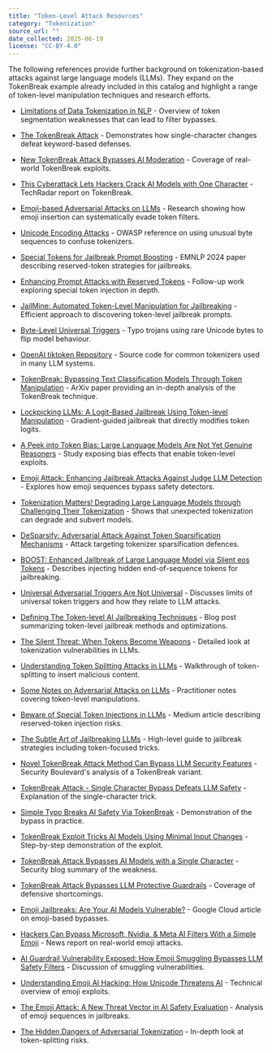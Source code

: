 ```yaml
---
title: "Token-Level Attack Resources"
category: "Tokenization"
source_url: ""
date_collected: 2025-06-19
license: "CC-BY-4.0"
---
```


The following references provide further background on tokenization-based attacks against large language models (LLMs). They expand on the TokenBreak example already included in this catalog and highlight a range of token-level manipulation techniques and research efforts.

- [Limitations of Data Tokenization in NLP](https://www.linkedin.com/pulse/limitations-data-tokenization-pranav-rupani-3vcmf) - Overview of token segmentation weaknesses that can lead to filter bypasses.
- [The TokenBreak Attack](https://hiddenlayer.com/innovation-hub/the-tokenbreak-attack/) - Demonstrates how single-character changes defeat keyword-based defenses.
- [New TokenBreak Attack Bypasses AI Moderation](https://thehackernews.com/2025/06/new-tokenbreak-attack-bypasses-ai.html) - Coverage of real-world TokenBreak exploits.
- [This Cyberattack Lets Hackers Crack AI Models with One Character](https://www.techradar.com/pro/security/this-cyberattack-lets-hackers-crack-ai-models-just-by-changing-a-single-character) - TechRadar report on TokenBreak.
- [Emoji-based Adversarial Attacks on LLMs](https://www.semanticscholar.org/paper/5b539b4e1b9f677301ac815d41677fb4ec040f4b) - Research showing how emoji insertion can systematically evade token filters.
- [Unicode Encoding Attacks](https://owasp.org/www-community/attacks/Unicode_Encoding) - OWASP reference on using unusual byte sequences to confuse tokenizers.
- [Special Tokens for Jailbreak Prompt Boosting](https://aclanthology.org/2024.findings-emnlp.692/) - EMNLP 2024 paper describing reserved-token strategies for jailbreaks.
- [Enhancing Prompt Attacks with Reserved Tokens](https://arxiv.org/abs/2406.19845) - Follow-up work exploring special token injection in depth.
- [JailMine: Automated Token-Level Manipulation for Jailbreaking](https://arxiv.org/abs/2505.02101) - Efficient approach to discovering token-level jailbreak prompts.
- [Byte-Level Universal Triggers](https://www.techradar.com/pro/security/this-cyberattack-lets-hackers-crack-ai-models-just-by-changing-a-single-character) - Typo trojans using rare Unicode bytes to flip model behaviour.
- [OpenAI tiktoken Repository](https://github.com/openai/tiktoken) - Source code for common tokenizers used in many LLM systems.
- [TokenBreak: Bypassing Text Classification Models Through Token Manipulation](https://arxiv.org/abs/2506.07948) - ArXiv paper providing an in-depth analysis of the TokenBreak technique.
- [Lockpicking LLMs: A Logit-Based Jailbreak Using Token-level Manipulation](https://arxiv.org/abs/2405.13068) - Gradient-guided jailbreak that directly modifies token logits.
- [A Peek into Token Bias: Large Language Models Are Not Yet Genuine Reasoners](https://arxiv.org/abs/2406.11050) - Study exposing bias effects that enable token-level exploits.
- [Emoji Attack: Enhancing Jailbreak Attacks Against Judge LLM Detection](https://openreview.net/forum?id=Q0rKYiVEZq) - Explores how emoji sequences bypass safety detectors.
- [Tokenization Matters! Degrading Large Language Models through Challenging Their Tokenization](https://openreview.net/forum?id=grO9s3lESV) - Shows that unexpected tokenization can degrade and subvert models.
- [DeSparsify: Adversarial Attack Against Token Sparsification Mechanisms](https://openreview.net/forum?id=D4yRz3s7UL) - Attack targeting tokenizer sparsification defences.
- [BOOST: Enhanced Jailbreak of Large Language Model via Slient eos Tokens](https://openreview.net/forum?id=JqKh7FLUw1) - Describes injecting hidden end-of-sequence tokens for jailbreaking.
- [Universal Adversarial Triggers Are Not Universal](https://openreview.net/forum?id=sKlMMzp4QI) - Discusses limits of universal token triggers and how they relate to LLM attacks.

- [Defining The Token-level AI Jailbreaking Techniques](https://briandcolwell.com/defining-the-token-level-ai-jailbreaking-techniques/) - Blog post summarizing token-level jailbreak methods and optimizations.
- [The Silent Threat: When Tokens Become Weapons](https://blog.ailab.sh/2024/11/the-silent-threat-when-tokens-become.html) - Detailed look at tokenization vulnerabilities in LLMs.
- [Understanding Token Splitting Attacks in LLMs](https://www.proventra-ai.com/blog/understanding-token-splitting-attacks-llms) - Walkthrough of token-splitting to insert malicious content.
- [Some Notes on Adversarial Attacks on LLMs](https://cybernetist.com/2024/09/23/some-notes-on-adversarial-attacks-on-llms/) - Practitioner notes covering token-level manipulations.
- [Beware of Special Token Injections in LLMs](https://medium.com/@_jeremy_/beware-of-special-token-injections-in-llms-a-new-form-of-sql-injection-like-attack-d0bceb8bda94) - Medium article describing reserved-token injection risks.
- [The Subtle Art of Jailbreaking LLMs](https://andpalmier.com/posts/jailbreaking-llms/) - High-level guide to jailbreak strategies including token-focused tricks.
- [Novel TokenBreak Attack Method Can Bypass LLM Security Features](https://securityboulevard.com/2025/06/novel-tokenbreak-attack-method-can-bypass-llm-security-features/) - Security Boulevard's analysis of a TokenBreak variant.
- [TokenBreak Attack - Single Character Bypass Defeats LLM Safety](https://www.cyberkendra.com/2025/06/tokenbreak-attack-single-character.html) - Explanation of the single-character trick.
- [Simple Typo Breaks AI Safety Via TokenBreak](https://cybermaterial.com/simple-typo-breaks-ai-safety-via-tokenbreak/) - Demonstration of the bypass in practice.
- [TokenBreak Exploit Tricks AI Models Using Minimal Input Changes](https://gbhackers.com/tokenbreak-exploit-tricks-ai-models/) - Step-by-step demonstration of the exploit.
- [TokenBreak Attack Bypasses AI Models with a Single Character](https://cyberpress.org/tokenbreak-attack-bypasses-ai-models/) - Security blog summary of the weakness.
- [TokenBreak Attack Bypasses LLM Protective Guardrails](https://www.spartechsoftware.com/cybersecurity-news/new-tokenbreak-attack-bypasses-llm-protective-guardrails/) - Coverage of defensive shortcomings.
- [Emoji Jailbreaks: Are Your AI Models Vulnerable?](https://medium.com/google-cloud/emoji-jailbreaks-b3b5b295f38b) - Google Cloud article on emoji-based bypasses.
- [Hackers Can Bypass Microsoft, Nvidia, & Meta AI Filters With a Simple Emoji](https://cybersecuritynews.com/hackers-can-bypass-microsoft-nvidia-meta-ai-filters/) - News report on real-world emoji attacks.
- [AI Guardrail Vulnerability Exposed: How Emoji Smuggling Bypasses LLM Safety Filters](https://windowsforum.com/threads/ai-guardrail-vulnerability-exposed-how-emoji-smuggling-bypasses-llm-safety-filters.365061/) - Discussion of smuggling vulnerabilities.
- [Understanding Emoji AI Hacking: How Unicode Threatens AI](https://www.geeky-gadgets.com/emoji-exploits-in-ai-security/) - Technical overview of emoji exploits.
- [The Emoji Attack: A New Threat Vector in AI Safety Evaluation](https://medium.com/@bhargavaganti/the-emoji-attack-a-new-threat-vector-in-ai-safety-evaluation-6ab07ff4f107) - Analysis of emoji sequences in jailbreaks.
- [The Hidden Dangers of Adversarial Tokenization](https://medium.com/data-science-collective/the-hidden-dangers-of-adversarial-tokenization-how-token-splitting-bypasses-ai-safeguards-4e3b651f6a22) - In-depth look at token-splitting risks.
